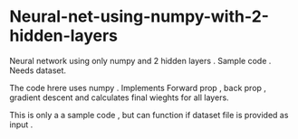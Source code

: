 # Neural-net-using-numpy-with-2-hidden-layers
Neural network using only numpy and 2 hidden layers . Sample code . Needs dataset.


The code hrere uses numpy .
Implements Forward prop , back prop , gradient descent and calculates final wieghts for all layers.

This is only a a sample code , but can function if dataset file is provided as input . 
